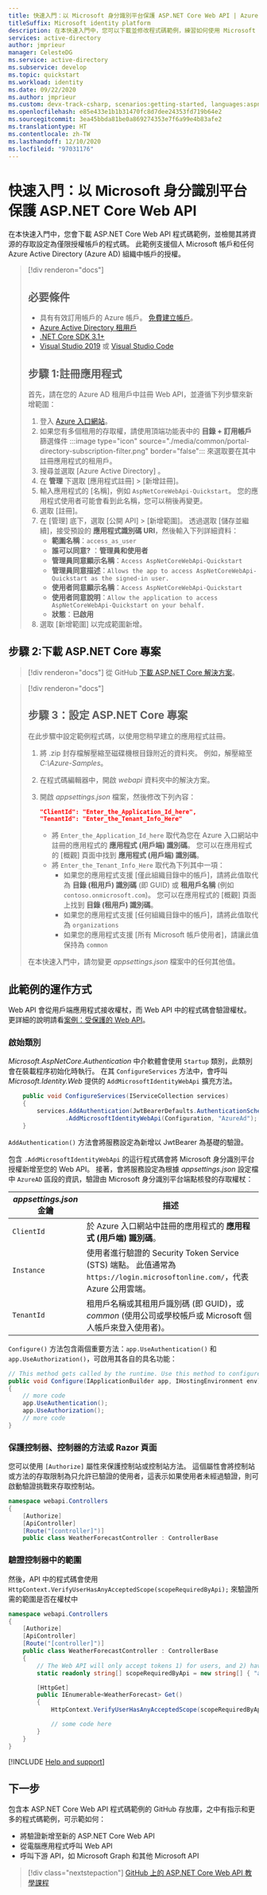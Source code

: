 ```yaml
---
title: 快速入門：以 Microsoft 身分識別平台保護 ASP.NET Core Web API | Azure
titleSuffix: Microsoft identity platform
description: 在本快速入門中，您可以下載並修改程式碼範例，練習如何使用 Microsoft 身分識別平台進行授權，以保護 ASP.NET Core 的 Web API。
services: active-directory
author: jmprieur
manager: CelesteDG
ms.service: active-directory
ms.subservice: develop
ms.topic: quickstart
ms.workload: identity
ms.date: 09/22/2020
ms.author: jmprieur
ms.custom: devx-track-csharp, scenarios:getting-started, languages:aspnet-core
ms.openlocfilehash: e85e433e1b1b31470fc8d7dee24353fd719b64e2
ms.sourcegitcommit: 3ea45bbda81be0a869274353e7f6a99e4b83afe2
ms.translationtype: HT
ms.contentlocale: zh-TW
ms.lasthandoff: 12/10/2020
ms.locfileid: "97031176"
---
```

# <a name="quickstart-protect-an-aspnet-core-web-api-with-microsoft-identity-platform"></a>快速入門：以 Microsoft 身分識別平台保護 ASP.NET Core Web API

在本快速入門中，您會下載 ASP.NET Core Web API 程式碼範例，並檢閱其將資源的存取設定為僅限授權帳戶的程式碼。 此範例支援個人 Microsoft 帳戶和任何 Azure Active Directory (Azure AD) 組織中帳戶的授權。

> [!div renderon="docs"]
> ## <a name="prerequisites"></a>必要條件
>
> - 具有有效訂用帳戶的 Azure 帳戶。 [免費建立帳戶](https://azure.microsoft.com/free/?WT.mc_id=A261C142F)。
> - [Azure Active Directory 租用戶](quickstart-create-new-tenant.md)
> - [.NET Core SDK 3.1+](https://dotnet.microsoft.com/)
> - [Visual Studio 2019](https://visualstudio.microsoft.com/vs/) 或 [Visual Studio Code](https://code.visualstudio.com/)
>
> ## <a name="step-1-register-the-application"></a>步驟 1:註冊應用程式
>
> 首先，請在您的 Azure AD 租用戶中註冊 Web API，並遵循下列步驟來新增範圍：
>
> 1. 登入 [Azure 入口網站](https://portal.azure.com)。
> 1. 如果您有多個租用的存取權，請使用頂端功能表中的 **目錄 + 訂用帳戶** 篩選條件 :::image type="icon" source="./media/common/portal-directory-subscription-filter.png" border="false"::: 來選取要在其中註冊應用程式的租用戶。
> 1. 搜尋並選取 [Azure Active Directory]  。
> 1. 在 **管理** 下選取 [應用程式註冊] > [新增註冊]。
> 1. 輸入應用程式的 [名稱]，例如 `AspNetCoreWebApi-Quickstart`。 您的應用程式使用者可能會看到此名稱，您可以稍後再變更。
> 1. 選取 [註冊]。
> 1. 在 [管理] 底下，選取 [公開 API] > [新增範圍]。 透過選取 [儲存並繼續]，接受預設的 **應用程式識別碼 URI**，然後輸入下列詳細資料：
>    - **範圍名稱**：`access_as_user`
>    - **誰可以同意?** ：**管理員和使用者**
>    - **管理員同意顯示名稱**：`Access AspNetCoreWebApi-Quickstart`
>    - **管理員同意描述**：`Allows the app to access AspNetCoreWebApi-Quickstart as the signed-in user.`
>    - **使用者同意顯示名稱**：`Access AspNetCoreWebApi-Quickstart`
>    - **使用者同意說明**：`Allow the application to access AspNetCoreWebApi-Quickstart on your behalf.`
>    - **狀態**：**已啟用**
> 1. 選取 [新增範圍] 以完成範圍新增。

## <a name="step-2-download-the-aspnet-core-project"></a>步驟 2:下載 ASP.NET Core 專案

> [!div renderon="docs"]
> 從 GitHub [下載 ASP.NET Core 解決方案](https://github.com/Azure-Samples/active-directory-dotnet-native-aspnetcore-v2/archive/aspnetcore3-1.zip)。

> [!div renderon="docs"]
> ## <a name="step-3-configure-the-aspnet-core-project"></a>步驟 3：設定 ASP.NET Core 專案
>
> 在此步驟中設定範例程式碼，以使用您稍早建立的應用程式註冊。
>
> 1. 將 .zip 封存檔解壓縮至磁碟機根目錄附近的資料夾。 例如，解壓縮至 *C:\Azure-Samples*。
> 1. 在程式碼編輯器中，開啟 *webapi* 資料夾中的解決方案。
> 1. 開啟 *appsettings.json* 檔案，然後修改下列內容：
>
>    ```json
>    "ClientId": "Enter_the_Application_Id_here",
>    "TenantId": "Enter_the_Tenant_Info_Here"
>    ```
>
>    - 將 `Enter_the_Application_Id_here` 取代為您在 Azure 入口網站中註冊的應用程式的 **應用程式 (用戶端) 識別碼**。 您可以在應用程式的 [概觀] 頁面中找到 **應用程式 (用戶端) 識別碼**。
>    - 將 `Enter_the_Tenant_Info_Here` 取代為下列其中一項：
>       - 如果您的應用程式支援 [僅此組織目錄中的帳戶]，請將此值取代為 **目錄 (租用戶) 識別碼** (即 GUID) 或 **租用戶名稱** (例如 `contoso.onmicrosoft.com`)。 您可以在應用程式的 [概觀] 頁面上找到 **目錄 (租用戶) 識別碼**。
>       - 如果您的應用程式支援 [任何組織目錄中的帳戶]，請將此值取代為 `organizations`
>       - 如果您的應用程式支援 [所有 Microsoft 帳戶使用者]，請讓此值保持為 `common`
>
> 在本快速入門中，請勿變更 *appsettings.json* 檔案中的任何其他值。

## <a name="how-the-sample-works"></a>此範例的運作方式

Web API 會從用戶端應用程式接收權杖，而 Web API 中的程式碼會驗證權杖。 更詳細的說明請看[案例：受保護的 Web API](scenario-protected-web-api-overview.md)。

### <a name="startup-class"></a>啟始類別

*Microsoft.AspNetCore.Authentication* 中介軟體會使用 `Startup` 類別，此類別會在裝載程序初始化時執行。 在其 `ConfigureServices` 方法中，會呼叫 *Microsoft.Identity.Web* 提供的 `AddMicrosoftIdentityWebApi` 擴充方法。

```csharp
    public void ConfigureServices(IServiceCollection services)
    {
        services.AddAuthentication(JwtBearerDefaults.AuthenticationScheme)
                .AddMicrosoftIdentityWebApi(Configuration, "AzureAd");
    }
```

`AddAuthentication()` 方法會將服務設定為新增以 JwtBearer 為基礎的驗證。

包含 `.AddMicrosoftIdentityWebApi` 的這行程式碼會將 Microsoft 身分識別平台授權新增至您的 Web API。 接著，會將服務設定為根據 *appsettings.json* 設定檔中 `AzureAD` 區段的資訊，驗證由 Microsoft 身分識別平台端點核發的存取權杖：

| *appsettings.json* 金鑰 | 描述                                                                                                                                                          |
|------------------------|----------------------------------------------------------------------------------------------------------------------------------------------------------------------|
| `ClientId`             | 於 Azure 入口網站中註冊的應用程式的 **應用程式 (用戶端) 識別碼**。                                                                                       |
| `Instance`             | 使用者進行驗證的 Security Token Service (STS) 端點。 此值通常為 `https://login.microsoftonline.com/`，代表 Azure 公用雲端。 |
| `TenantId`             | 租用戶名稱或其租用戶識別碼 (即 GUID)，或 *common* (使用公司或學校帳戶或 Microsoft 個人帳戶來登入使用者)。                             |

`Configure()` 方法包含兩個重要方法：`app.UseAuthentication()` 和 `app.UseAuthorization()`，可啟用其各自的具名功能：

```csharp
// This method gets called by the runtime. Use this method to configure the HTTP request pipeline.
public void Configure(IApplicationBuilder app, IHostingEnvironment env)
{
    // more code
    app.UseAuthentication();
    app.UseAuthorization();
    // more code
}
```

### <a name="protect-a-controller-a-controllers-method-or-a-razor-page"></a>保護控制器、控制器的方法或 Razor 頁面

您可以使用 `[Authorize]` 屬性來保護控制站或控制站方法。 這個屬性會將控制站或方法的存取限制為只允許已驗證的使用者，這表示如果使用者未經過驗證，則可啟動驗證挑戰來存取控制站。

```csharp
namespace webapi.Controllers
{
    [Authorize]
    [ApiController]
    [Route("[controller]")]
    public class WeatherForecastController : ControllerBase
```

### <a name="validate-the-scope-in-the-controller"></a>驗證控制器中的範圍

然後，API 中的程式碼會使用 `HttpContext.VerifyUserHasAnyAcceptedScope(scopeRequiredByApi);` 來驗證所需的範圍是否在權杖中

```csharp
namespace webapi.Controllers
{
    [Authorize]
    [ApiController]
    [Route("[controller]")]
    public class WeatherForecastController : ControllerBase
    {
        // The Web API will only accept tokens 1) for users, and 2) having the "access_as_user" scope for this API
        static readonly string[] scopeRequiredByApi = new string[] { "access_as_user" };

        [HttpGet]
        public IEnumerable<WeatherForecast> Get()
        {
            HttpContext.VerifyUserHasAnyAcceptedScope(scopeRequiredByApi);

            // some code here
        }
    }
}
```

[!INCLUDE [Help and support](../../../includes/active-directory-develop-help-support-include.md)]

## <a name="next-steps"></a>下一步

包含本 ASP.NET Core Web API 程式碼範例的 GitHub 存放庫，之中有指示和更多的程式碼範例，可示範如何：

- 將驗證新增至新的 ASP.NET Core Web API
- 從電腦應用程式呼叫 Web API
- 呼叫下游 API，如 Microsoft Graph 和其他 Microsoft API

> [!div class="nextstepaction"]
> [GitHub 上的 ASP.NET Core Web API 教學課程](https://github.com/Azure-Samples/active-directory-dotnet-native-aspnetcore-v2)
